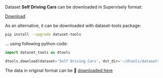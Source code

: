 Dataset **Self Driving Cars** can be downloaded in Supervisely format:

 [Download](https://assets.supervise.ly/supervisely-supervisely-assets-public/teams_storage/j/V/sY/uu5UHdkCvlxExHxKNVgu9dBJyqto9AQKM0Lje15nSsY59M012EhB4cIu0WGzpBeIYkpL2G7LVgfYM7FEaxZjyJ6UyXiwJInNAbOMUHT9cJDkZSww51khInAwHKSn.tar)

As an alternative, it can be downloaded with dataset-tools package:
``` bash
pip install --upgrade dataset-tools
```

... using following python code:
``` python
import dataset_tools as dtools

dtools.download(dataset='Self Driving Cars', dst_dir='~/dtools/datasets/Self Driving Cars')
```
The data in original format can be :link: [downloaded here](https://www.kaggle.com/datasets/kumaresanmanickavelu/lyft-udacity-challenge/download?datasetVersionNumber=1)